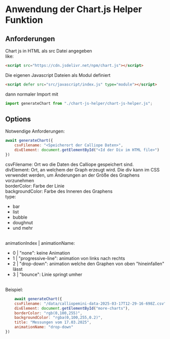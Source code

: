 # Anwendung der Chart.js Helper Funktion


## Anforderungen
Chart js in HTML als src Datei angegeben<br>
like: <br>
```html
<script src="https://cdn.jsdelivr.net/npm/chart.js"></script>
```
Die eigenen Javascript Dateien als Modul definiert <br>
```html
<script defer src="src/javascript/index.js" type="module"></script>
```
dann normaler Import mit
```javascript
import generateChart from "./chart-js-helper/chart-js-helper.js";
```

## Options
Notwendige Anforderungen:
```javascript
await generateChart({
    csvFilename: "<Speicherort der Calliope Daten>",
    divElement: document.getElementById("<Id der Div im HTML file>")
})
```

csvFilename: Ort wo die Daten des Calliope gespeichert sind. <br>
divElement: Ort, an welchem der Graph erzeugt wird. Die div kann im CSS verwendet werden, um Änderungen an der Größe des Graphens vorzunehmen <br>
borderColor: Farbe der Linie <br>
backgroundColor: Farbe des Inneren des Graphens <br>
type:
<ul>
    <li>bar</li>
    <li>list</li>
    <li>bubble</li>
    <li>doughnut</li>
    <li>und mehr</li>
</ul>
<br>
animationIndex | animationName:
<ul>
    <li>0 | "none": keine Animation</li>
    <li>1 | "progressive-line": animation von links nach rechts</li>
    <li>2 | "drop-down": animation welche den Graphen von oben "hineinfallen" lässt</li>
    <li>3 | "bounce": Linie springt umher</li>
</ul>
<br>
Beispiel:

```javascript
    await generateChart({
    csvFilename: "/data/calliopemini-data-2025-03-17T12-29-16-698Z.csv",
    divElement: document.getElementById("more-charts"),
    borderColor: "rgb(0,100,255)",
    backgroundColor: "rgba(0,100,255,0.2)",
    title: "Messungen vom 17.03.2025",
    animationName: "drop-down"
})
```
